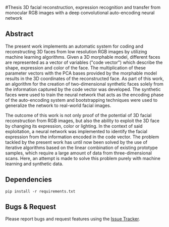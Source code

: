 #Thesis
3D facial reconstruction, expression recognition and transfer from monocular RGB images with a deep convolutional auto-encoding neural network

## Abstract
The present work implements an automatic system for coding and reconstructing 3D faces from low resolution RGB images by utilizing machine learning algorithms.
Given a 3D morphable model, different faces are represented as a vector of variables ("code vector") which describe the shape, expression and color of the face. The multiplication of these parameter vectors with the PCA bases provided by the morphable model results in the 3D coordinates of the reconstructed face.
As part of this work, an algorithm for the creation of two-dimensional synthetic faces solely from the information captured by the code vector was developed. The synthetic faces were used to train the neural network that acts as the encoding phase of the auto-encoding system and bootstrapping techniques were used to generalize the network to real-world facial images.

The outcome of this work is not only proof of the potential of 3D facial reconstruction from RGB images, but also the ability to exploit the 3D face by changing its expression, color or lighting. In the context of said exploitation, a neural network was implemented to identify the facial expression from the information encoded in the code vector.
The problem tackled by the present work has until now been solved by the use of iterative algorithms based on the linear combination of existing prototype samples, which require a large amount of data from three-dimensional scans. Here, an attempt is made to solve this problem purely with machine learning and synthetic data.

## Dependencies
```
pip install -r requirements.txt
```

## Bugs & Request
Please report bugs and request features using the [Issue Tracker](https://github.com/anapt/thesis/issues).